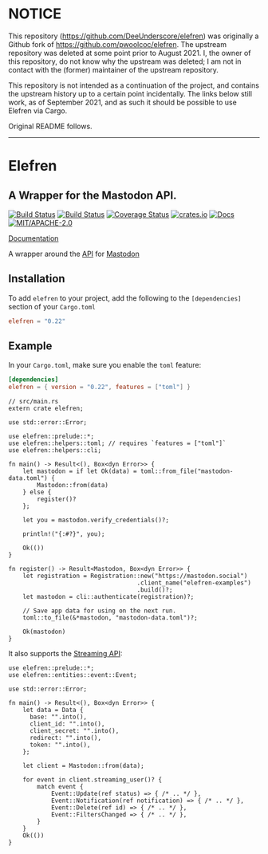# NOTICE

This repository (<https://github.com/DeeUnderscore/elefren>) was originally a Github fork of <https://github.com/pwoolcoc/elefren>. The upstream repository was deleted at some point prior to August 2021. I, the owner of this repository, do not know why the upstream was deleted; I am not in contact with the (former) maintainer of the upstream repository.

This repository is not intended as a continuation of the project, and contains the upstream history up to a certain point incidentally. The links below still work, as of September 2021, and as such it should be possible to use Elefren via Cargo.

Original README follows.

---- 

# Elefren

## A Wrapper for the Mastodon API.

[![Build Status](https://travis-ci.org/pwoolcoc/elefren.svg?branch=master)](https://travis-ci.org/pwoolcoc/elefren)
[![Build Status](https://ci.appveyor.com/api/projects/status/qeigk3nmmps52wxv?svg=true)](https://ci.appveyor.com/project/pwoolcoc/elefren)
[![Coverage Status](https://coveralls.io/repos/github/pwoolcoc/elefren/badge.svg?branch=master&service=github)](https://coveralls.io/github/pwoolcoc/elefren?branch=master)
[![crates.io](https://img.shields.io/crates/v/elefren.svg)](https://crates.io/crates/elefren)
[![Docs](https://docs.rs/elefren/badge.svg)](https://docs.rs/elefren)
[![MIT/APACHE-2.0](https://img.shields.io/crates/l/elefren.svg)](https://crates.io/crates/elefren)

[Documentation](https://docs.rs/elefren/)

A wrapper around the [API](https://github.com/tootsuite/documentation/blob/master/docs/Using-the-API/API.md#tag) for [Mastodon](https://mastodon.social/)

## Installation

To add `elefren` to your project, add the following to the
`[dependencies]` section of your `Cargo.toml`

```toml
elefren = "0.22"
```

## Example

In your `Cargo.toml`, make sure you enable the `toml` feature:

```toml
[dependencies]
elefren = { version = "0.22", features = ["toml"] }
```

```rust,no_run
// src/main.rs
extern crate elefren;

use std::error::Error;

use elefren::prelude::*;
use elefren::helpers::toml; // requires `features = ["toml"]`
use elefren::helpers::cli;

fn main() -> Result<(), Box<dyn Error>> {
    let mastodon = if let Ok(data) = toml::from_file("mastodon-data.toml") {
        Mastodon::from(data)
    } else {
        register()?
    };

    let you = mastodon.verify_credentials()?;

    println!("{:#?}", you);

    Ok(())
}

fn register() -> Result<Mastodon, Box<dyn Error>> {
    let registration = Registration::new("https://mastodon.social")
                                    .client_name("elefren-examples")
                                    .build()?;
    let mastodon = cli::authenticate(registration)?;

    // Save app data for using on the next run.
    toml::to_file(&*mastodon, "mastodon-data.toml")?;

    Ok(mastodon)
}
```

It also supports the [Streaming API](https://docs.joinmastodon.org/api/streaming):

```no_run
use elefren::prelude::*;
use elefren::entities::event::Event;

use std::error::Error;

fn main() -> Result<(), Box<dyn Error>> {
    let data = Data {
      base: "".into(),
      client_id: "".into(),
      client_secret: "".into(),
      redirect: "".into(),
      token: "".into(),
    };

    let client = Mastodon::from(data);

    for event in client.streaming_user()? {
        match event {
            Event::Update(ref status) => { /* .. */ },
            Event::Notification(ref notification) => { /* .. */ },
            Event::Delete(ref id) => { /* .. */ },
            Event::FiltersChanged => { /* .. */ },
        }
    }
    Ok(())
}
```

